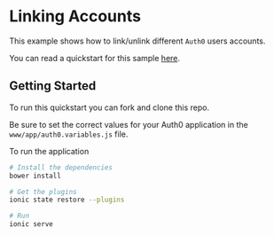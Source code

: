 # Linking Accounts

This example shows how to link/unlink different `Auth0` users accounts.

You can read a quickstart for this sample [here](https://auth0.com/docs/quickstart/native/ionic/04-linking-acounts). 

## Getting Started

To run this quickstart you can fork and clone this repo.

Be sure to set the correct values for your Auth0 application in the `www/app/auth0.variables.js` file.

To run the application

```bash
# Install the dependencies
bower install

# Get the plugins
ionic state restore --plugins

# Run
ionic serve
```